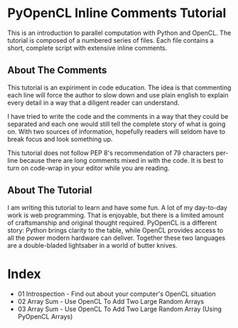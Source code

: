 # PyOpenCL Inline Comments Tutorial

This is an introduction to parallel computation with Python and OpenCL.  The tutorial is composed of a numbered series of files.  Each file contains a short, complete script with extensive inline comments.

## About The Comments

This tutorial is an expiriment in code education.  The idea is that commenting each line will force the author to slow down and use plain english to explain every detail in a way that a diligent reader can understand.

I have tried to write the code and the comments in a way that they could be separated and each one would still tell the complete story of what is going on.  With two sources of information, hopefully readers will seldom have to break focus and look something up.

This tutorial does not follow PEP 8's recommendation of 79 characters per-line because there are long comments mixed in with the code.  It is best to turn on code-wrap in your editor while you are reading.

## About The Tutorial

I am writing this tutorial to learn and have some fun.  A lot of my day-to-day work is web programming.  That is enjoyable, but there is a limited amount of craftsmanship and original thought required.  PyOpenCL is a different story:  Python brings clarity to the table, while OpenCL provides access to all the power modern hardware can deliver.  Together these two languages are a double-bladed lightsaber in a world of butter knives.

# Index

- 01 Introspection - Find out about your computer's OpenCL situation
- 02 Array Sum - Use OpenCL To Add Two Large Random Arrays
- 03 Array Sum - Use OpenCL To Add Two Large Random Array (Using PyOpenCL Arrays)